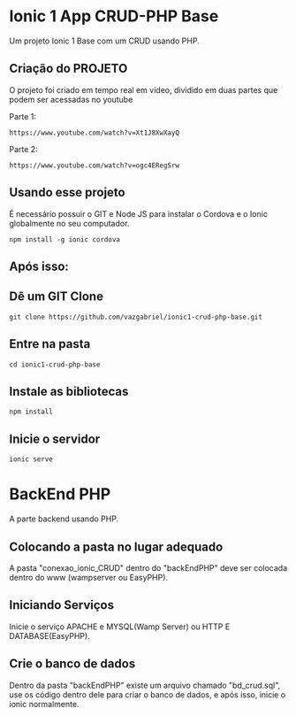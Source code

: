 Ionic 1 App CRUD-PHP Base
==============

Um projeto Ionic 1 Base com um CRUD usando PHP.

## Criação do PROJETO

O projeto foi criado em tempo real em vídeo, dividido em duas partes que podem ser acessadas no youtube

Parte 1:
```Youtube
https://www.youtube.com/watch?v=Xt1J8XwXayQ
```

Parte 2:
```Youtube
https://www.youtube.com/watch?v=ogc4ERegSrw
```

## Usando esse projeto

É necessário possuir o GIT e Node JS para instalar o Cordova e o Ionic globalmente no seu computador.

```Usando o GIT BASH
npm install -g ionic cordova
```

## Após isso:

## Dê um GIT Clone
```Usando o GIT BASH
git clone https://github.com/vazgabriel/ionic1-crud-php-base.git
```
## Entre na pasta
```Entre na pasta do projeto
cd ionic1-crud-php-base
```
## Instale as bibliotecas
```Depois disso dê um npm install para instalas as bibliotecas necessárias
npm install
```

## Inicie o servidor
```Após isso inicie seu servidor
ionic serve
```

BackEnd PHP
==============

A parte backend usando PHP.

## Colocando a pasta no lugar adequado
A pasta "conexao_ionic_CRUD" dentro do "backEndPHP" deve ser colocada dentro do www (wampserver ou EasyPHP).

## Iniciando Serviços
Inicie o serviço APACHE e MYSQL(Wamp Server) ou HTTP E DATABASE(EasyPHP).

## Crie o banco de dados
Dentro da pasta "backEndPHP" existe um arquivo chamado "bd_crud.sql", use os código dentro dele para criar
o banco de dados, e após isso, inicie o ionic normalmente.
